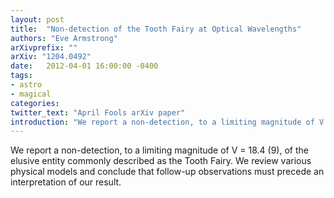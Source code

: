 ```yaml
---
layout: post
title:  "Non-detection of the Tooth Fairy at Optical Wavelengths"
authors: "Eve Armstrong"
arXivprefix: ""
arXiv: "1204.0492"
date:   2012-04-01 16:00:00 -0400
tags:
- astro
- magical
categories:
twitter_text: "April Fools arXiv paper"
introduction: "We report a non-detection, to a limiting magnitude of V = 18.4 (9), of the elusive entity commonly described as the Tooth Fairy..."
---
```


We report a non-detection, to a limiting magnitude of V = 18.4 (9), of the elusive entity commonly described as the Tooth Fairy. We review various physical models and conclude that follow-up observations must precede an interpretation of our result.
